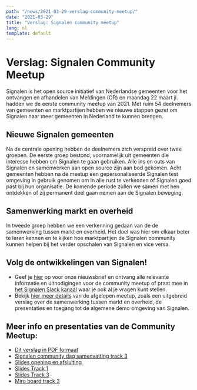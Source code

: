 ```yaml
---
path: "/news/2021-03-29-verslag-community-meetup/"
date: "2021-03-29"
title: "Verslag: Signalen community meetup"
lang: nl
template: default
---
```


# Verslag: Signalen Community Meetup

Signalen is het open source initiatief van Nederlandse gemeenten voor het ontvangen en afhandelen van  Meldingen (OR) en maandag 22 maart jl. hadden we de eerste community meetup van 2021. Met ruim 54  deelnemers van gemeenten en marktpartijen hebben we nieuwe stappen gezet om Signalen naar meer gemeenten in Nederland te kunnen brengen.

## Nieuwe Signalen gemeenten

Na de centrale opening hebben de deelnemers zich verspreid over twee groepen. De eerste groep  bestond, voornamelijk uit gemeenten die interesse hebben om Signalen te gaan gebruiken. Alle ins en  outs van Signalen en samenwerken aan open source zijn aan bod gekomen.
Acht gemeenten hebben na de meetup een gepersonaliseerde Signalen test omgeving in gebruik  genomen om in alle rust te verkennen of Signalen goed past bij hun organisatie. De komende periode  zullen we samen met hen ontdekken of zij permanent deel gaan nemen aan de Signalen beweging.

## Samenwerking markt en overheid

In tweede groep hebben we een verkenning gedaan van de de samenwerking tussen markt en overheid.  Het doel was hier om elkaar beter te leren kennen en te kijken hoe marktpartijen de Signalen community  kunnen helpen bij het verder opschalen van Signalen en vice versa.

## Volg de ontwikkelingen van Signalen!

- Geef je [hier](https://lists.publiccode.net/mailman/postorius/lists/signalen-discuss.lists.publiccode.net/) op voor onze nieuwsbrief en ontvang alle relevante informatie en uitnodigingen voor  de community meetup of praat mee in [het Signalen Slack kanaal](https://join.slack.com/t/samenorganiseren/shared_invite/zt-dex1d7sk-wy11sKYWCF0qQYjJHSMW5Q) waar je ook al je vragen kunt  stellen.
- Bekijk [hier meer details](https://signalen.org/) van de afgelopen meetup, zoals een uitgebreid verslag over de  samenwerking tussen markt en overheid, de presentaties en toegang tot de algemene demo  omgeving van Signalen.

## Meer info en presentaties van de Community Meetup:

- [Dit verslag in PDF formaat](/uploads/signalen-meetup-verslag.pdf)
- [Signalen community dag samenvatting track 3](https://hackmd.io/@felixfaassen/B1RuQXDV_)
- [Slides opening en afsluiting](/uploads/slides-opening-afsluiting.pdf)
- [Slides Track 1](/uploads/slides-track-1.pdf)
- [Slides Track 3](/uploads/slides-track-3.pdf)
- [Miro board track 3](/uploads/miro-samenwerken-in-signalen.pdf)
